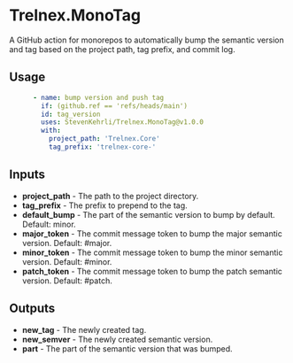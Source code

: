 # Trelnex.MonoTag

A GitHub action for monorepos to automatically bump the semantic version and tag based on the project path, tag prefix, and commit log.

## Usage

```yaml
      - name: bump version and push tag
        if: (github.ref == 'refs/heads/main')
        id: tag_version
        uses: StevenKehrli/Trelnex.MonoTag@v1.0.0
        with:
          project_path: 'Trelnex.Core'
          tag_prefix: 'trelnex-core-'
```

## Inputs

- **project_path** - The path to the project directory.
- **tag_prefix** - The prefix to prepend to the tag.
- **default_bump** - The part of the semantic version to bump by default. Default: minor.
- **major_token** - The commit message token to bump the major semantic version. Default: #major.
- **minor_token** - The commit message token to bump the minor semantic version. Default: #minor.
- **patch_token** - The commit message token to bump the patch semantic version. Default: #patch.

## Outputs

- **new_tag** - The newly created tag.
- **new_semver** - The newly created semantic version.
- **part** - The part of the semantic version that was bumped.

